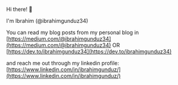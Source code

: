 
Hi there! 👋

I'm Ibrahim (@ibrahimgunduz34)

You can read my blog posts from my personal blog in [https://medium.com/@ibrahimgunduz34](https://medium.com/@ibrahimgunduz34) OR [https://dev.to/ibrahimgunduz34](https://dev.to/ibrahimgunduz34)

and reach me out through my linkedin profile: [https://www.linkedin.com/in/ibrahimgunduz/](https://www.linkedin.com/in/ibrahimgunduz/)
